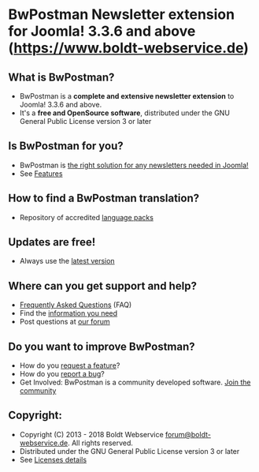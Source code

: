 BwPostman Newsletter extension for Joomla! 3.3.6 and above (https://www.boldt-webservice.de)
====================

What is BwPostman?
---------------------
* BwPostman is a **complete and extensive newsletter extension** to Joomla! 3.3.6 and above.
* It's a **free and OpenSource software**, distributed under the GNU General Public License version 3 or later

Is BwPostman for you?
---------------------
* BwPostman is [the right solution for any newsletters needed in Joomla!](https://www.boldt-webservice.de/en/forum-en/bwpostman-manual.html)
* See [Features](https://www.boldt-webservice.de/en/downloads/bwpostman.html)

How to find a BwPostman translation?
---------------------
* Repository of accredited [language packs](https://www.boldt-webservice.de/en/downloads/language-files.html)

Updates are free!
---------------------
* Always use the [latest version](https://www.boldt-webservice.de/en/downloads/bwpostman.html)

Where can you get support and help?
---------------------
* [Frequently Asked Questions](https://www.boldt-webservice.de/en/bw-forum/faq.html) (FAQ)
* Find the [information you need](https://www.boldt-webservice.de/en/forum-en/bwpostman-manual.html)
* Post questions at [our forum](https://www.boldt-webservice.de/en/forum-en/bwpostman.html)

Do you want to improve BwPostman?
---------------------
* How do you [request a feature](http://bugtracking.boldt-webservice.de/my_view_page.php)?
* How do you [report a bug](http://bugtracking.boldt-webservice.de/my_view_page.php)?
* Get Involved: BwPostman is a community developed software. [Join the community](https://www.joomla.org)

Copyright:
---------------------
* Copyright (C) 2013 - 2018 Boldt Webservice <forum@boldt-webservice.de>. All rights reserved.
* Distributed under the GNU General Public License version 3 or later
* See [Licenses details](https://www.boldt-webservice.de/en/forum-en/bwpostman-manual/73-bwpostman-manual-appendix-licence.html)
